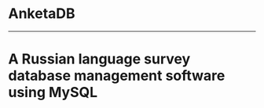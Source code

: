 AnketaDB<a name = "TOP"></a>
===================

- - - - 
# A Russian language survey database management software using MySQL #